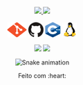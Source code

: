 <div align ="center" >
  <p>
    <b>
    </b>
  </p>
  
</div>

<div align="center">
  <a href="https://github.com/Danijnog">
    <img height="150em" src="https://github-readme-stats.vercel.app/api?username=Danijnog&count_private=true&include_all_commits=true&show_icons=true&theme=dracula&hide_border=false&show_owner=true"/>
    <img height="150em" src="https://github-readme-stats.vercel.app/api/top-langs/?username=Danijnog&theme=dracula&hide_border=false&&layout=compact"/>
  </a>
</div>

<div align="center" valign="top"><br>
  <img align="center" alt="git" height="35" width="45" src="https://raw.githubusercontent.com/devicons/devicon/master/icons/git/git-original.svg">
  <img align = "center" alt = "github" height = "35" width = "35" src = "https://github.com/Danijnog/Danijnog/blob/main/github.png">
  <img align = "center" alt = "cpp" height = "35" width = "35" src = "https://github.com/Danijnog/Danijnog/blob/main/cpp_logo.png">
  <img align="center" alt="linux" height="35" width="35" src="https://raw.githubusercontent.com/devicons/devicon/master/icons/linux/linux-original.svg">
</div><br>

<div align="center">
  <a href="https://www.instagram.com/danijnog/" target="_blank"><img src="https://img.shields.io/badge/-Instagram-%23E4405F?style=for-the-badge&logo=instagram&logoColor=white" target="_blank"></a>
  <a href="https://www.linkedin.com/in/daniel-nogueira-b83b95254/" target="_blank"><img src="https://img.shields.io/badge/-LinkedIn-%230077B5?style=for-the-badge&logo=linkedin&logoColor=white" target="_blank"></a> 
</a>
</div>

<div align="center">

  ![Snake animation](https://github.com/danielbped/danielbped/blob/output/github-contribution-grid-snake.svg)
  
</div>

<div align="center">
  <p>Feito com :heart:
</div>

